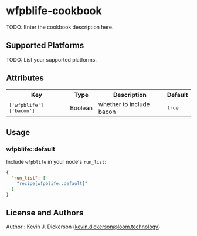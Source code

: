 # wfpblife-cookbook

TODO: Enter the cookbook description here.

## Supported Platforms

TODO: List your supported platforms.

## Attributes

<table>
  <tr>
    <th>Key</th>
    <th>Type</th>
    <th>Description</th>
    <th>Default</th>
  </tr>
  <tr>
    <td><tt>['wfpblife']['bacon']</tt></td>
    <td>Boolean</td>
    <td>whether to include bacon</td>
    <td><tt>true</tt></td>
  </tr>
</table>

## Usage

### wfpblife::default

Include `wfpblife` in your node's `run_list`:

```json
{
  "run_list": [
    "recipe[wfpblife::default]"
  ]
}
```

## License and Authors

Author:: Kevin J. Dickerson (<kevin.dickerson@loom.technology>)
